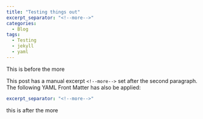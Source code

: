 ```yaml
---
title: "Testing things out"
excerpt_separator: "<!--more-->"
categories:
  - Blog
tags:
  - Testing
  - jekyll
  - yaml
---
```


This is before the more

<!--more-->

This post has a manual excerpt `<!--more-->` set after the second paragraph. The following YAML Front Matter has also be applied:

```yaml
excerpt_separator: "<!--more-->"
```

this is after the more

